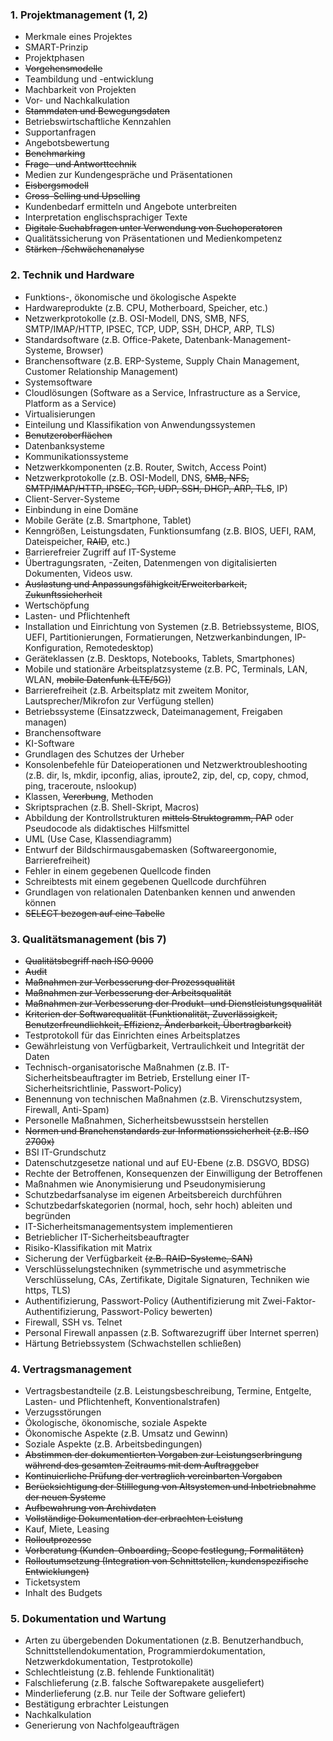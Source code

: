
### 1. **Projektmanagement** (1, 2)
   - Merkmale eines Projektes
   - SMART-Prinzip
   - Projektphasen
   - ~~Vorgehensmodelle~~
   - Teambildung und -entwicklung
   - Machbarkeit von Projekten
   - Vor- und Nachkalkulation
   - ~~Stammdaten und Bewegungsdaten~~
   - Betriebswirtschaftliche Kennzahlen
   - Supportanfragen
   - Angebotsbewertung
   - ~~Benchmarking~~
   - ~~Frage- und Antworttechnik~~
   - Medien zur Kundengespräche und Präsentationen
   - ~~Eisbergsmodell~~
   - ~~Cross-Selling und Upselling~~
   - Kundenbedarf ermitteln und Angebote unterbreiten
   - Interpretation englischsprachiger Texte
   - ~~Digitale Suchabfragen unter Verwendung von Suchoperatoren~~
   - Qualitätssicherung von Präsentationen und Medienkompetenz
   - ~~Stärken-/Schwächenanalyse~~

### 2. **Technik und Hardware** 
   - Funktions-, ökonomische und ökologische Aspekte
   - Hardwareprodukte (z.B. CPU, Motherboard, Speicher, etc.)
   - Netzwerkprotokolle (z.B. OSI-Modell, DNS, SMB, NFS, SMTP/IMAP/HTTP, IPSEC, TCP, UDP, SSH, DHCP, ARP, TLS)
   - Standardsoftware (z.B. Office-Pakete, Datenbank-Management-Systeme, Browser)
   - Branchensoftware (z.B. ERP-Systeme, Supply Chain Management, Customer Relationship Management)
   - Systemsoftware
   - Cloudlösungen (Software as a Service, Infrastructure as a Service, Platform as a Service)
   - Virtualisierungen
   - Einteilung und Klassifikation von Anwendungssystemen
   - ~~Benutzeroberflächen~~
   - Datenbanksysteme
   - Kommunikationssysteme
   - Netzwerkkomponenten (z.B. Router, Switch, Access Point)
   - Netzwerkprotokolle (z.B. OSI-Modell, DNS, ~~SMB, NFS, SMTP/IMAP/HTTP, IPSEC, TCP, UDP, SSH, DHCP, ARP, TLS~~, IP)
   - Client-Server-Systeme
   - Einbindung in eine Domäne
   - Mobile Geräte (z.B. Smartphone, Tablet)
   - Kenngrößen, Leistungsdaten, Funktionsumfang (z.B. BIOS, UEFI, RAM, Dateispeicher, ~~RAID~~, etc.)
   - Barrierefreier Zugriff auf IT-Systeme
   - Übertragungsraten, -Zeiten, Datenmengen von digitalisierten Dokumenten, Videos usw.
   - ~~Auslastung und Anpassungsfähigkeit/Erweiterbarkeit, Zukunftssicherheit~~
   - Wertschöpfung
   - Lasten- und Pflichtenheft
   - Installation und Einrichtung von Systemen (z.B. Betriebssysteme, BIOS, UEFI, Partitionierungen, Formatierungen, Netzwerkanbindungen, IP-Konfiguration, Remotedesktop)
   - Geräteklassen (z.B. Desktops, Notebooks, Tablets, Smartphones)
   - Mobile und stationäre Arbeitsplatzsysteme (z.B. PC, Terminals, LAN, WLAN, ~~mobile Datenfunk (LTE/5G)~~)
   - Barrierefreiheit (z.B. Arbeitsplatz mit zweitem Monitor, Lautsprecher/Mikrofon zur Verfügung stellen)
   - Betriebssysteme (Einsatzzweck, Dateimanagement, Freigaben managen)
   - Branchensoftware
   - KI-Software
   - Grundlagen des Schutzes der Urheber
   - Konsolenbefehle für Dateioperationen und Netzwerktroubleshooting (z.B. dir, ls, mkdir, ipconfig, alias, iproute2, zip, del, cp, copy, chmod, ping, traceroute, nslookup)
   - Klassen, ~~Vererbung~~, Methoden
   - Skriptsprachen (z.B. Shell-Skript, Macros)
   - Abbildung der Kontrollstrukturen ~~mittels Struktogramm, PAP~~ oder Pseudocode als didaktisches Hilfsmittel
   - UML (Use Case, Klassendiagramm)
   - Entwurf der Bildschirmausgabemasken (Softwareergonomie, Barrierefreiheit)
   - Fehler in einem gegebenen Quellcode finden
   - Schreibtests mit einem gegebenen Quellcode durchführen
   - Grundlagen von relationalen Datenbanken kennen und anwenden können
   - ~~SELECT bezogen auf eine Tabelle~~

### 3. **Qualitätsmanagement** (bis 7)
   - ~~Qualitätsbegriff nach ISO 9000~~
   - ~~Audit~~
   - ~~Maßnahmen zur Verbesserung der Prozessqualität~~
   - ~~Maßnahmen zur Verbesserung der Arbeitsqualität~~
   - ~~Maßnahmen zur Verbesserung der Produkt- und Dienstleistungsqualität~~
   - ~~Kriterien der Softwarequalität (Funktionalität, Zuverlässigkeit, Benutzerfreundlichkeit, Effizienz, Änderbarkeit, Übertragbarkeit)~~
   - Testprotokoll für das Einrichten eines Arbeitsplatzes
   - Gewährleistung von Verfügbarkeit, Vertraulichkeit und Integrität der Daten
   - Technisch-organisatorische Maßnahmen (z.B. IT-Sicherheitsbeauftragter im Betrieb, Erstellung einer IT-Sicherheitsrichtlinie, Passwort-Policy)
   - Benennung von technischen Maßnahmen (z.B. Virenschutzsystem, Firewall, Anti-Spam)
   - Personelle Maßnahmen, Sicherheitsbewusstsein herstellen
   - ~~Normen und Branchenstandards zur Informationssicherheit (z.B. ISO 2700x)~~
   - BSI IT-Grundschutz
   - Datenschutzgesetze national und auf EU-Ebene (z.B. DSGVO, BDSG)
   - Rechte der Betroffenen, Konsequenzen der Einwilligung der Betroffenen
   - Maßnahmen wie Anonymisierung und Pseudonymisierung
   - Schutzbedarfsanalyse im eigenen Arbeitsbereich durchführen
   - Schutzbedarfskategorien (normal, hoch, sehr hoch) ableiten und begründen
   - IT-Sicherheitsmanagementsystem implementieren
   - Betrieblicher IT-Sicherheitsbeauftragter
   - Risiko-Klassifikation mit Matrix
   - Sicherung der Verfügbarkeit ~~(z.B. RAID-Systeme, SAN)~~
   - Verschlüsselungstechniken (symmetrische und asymmetrische Verschlüsselung, CAs, Zertifikate, Digitale Signaturen, Techniken wie https, TLS)
   - Authentifizierung, Passwort-Policy (Authentifizierung mit Zwei-Faktor-Authentifizierung, Passwort-Policy bewerten)
   - Firewall, SSH vs. Telnet
   - Personal Firewall anpassen (z.B. Softwarezugriff über Internet sperren)
   - Härtung Betriebssystem (Schwachstellen schließen)

### 4. **Vertragsmanagement**
   - Vertragsbestandteile (z.B. Leistungsbeschreibung, Termine, Entgelte, Lasten- und Pflichtenheft, Konventionalstrafen)
   - Verzugsstörungen
   - Ökologische, ökonomische, soziale Aspekte
   - Ökonomische Aspekte (z.B. Umsatz und Gewinn)
   - Soziale Aspekte (z.B. Arbeitsbedingungen)
   - ~~Abstimmen der dokumentierten Vorgaben zur Leistungserbringung während des gesamten Zeitraums mit dem Auftraggeber~~
   - ~~Kontinuierliche Prüfung der vertraglich vereinbarten Vorgaben~~
   - ~~Berücksichtigung der Stilllegung von Altsystemen und Inbetriebnahme der neuen Systeme~~
   - ~~Aufbewahrung von Archivdaten~~
   - ~~Vollständige Dokumentation der erbrachten Leistung~~
   - Kauf, Miete, Leasing
   - ~~Rolloutprozesse~~
   - ~~Vorberatung (Kunden-Onboarding, Scope festlegung, Formalitäten)~~
   - ~~Rolloutumsetzung (Integration von Schnittstellen, kundenspezifische Entwicklungen)~~
   - Ticketsystem
   - Inhalt des Budgets

### 5. **Dokumentation und Wartung**
   - Arten zu übergebenden Dokumentationen (z.B. Benutzerhandbuch, Schnittstellendokumentation, Programmierdokumentation, Netzwerkdokumentation, Testprotokolle)
   - Schlechtleistung (z.B. fehlende Funktionalität)
   - Falschlieferung (z.B. falsche Softwarepakete ausgeliefert)
   - Minderlieferung (z.B. nur Teile der Software geliefert)
   - Bestätigung erbrachter Leistungen
   - Nachkalkulation
   - Generierung von Nachfolgeaufträgen
